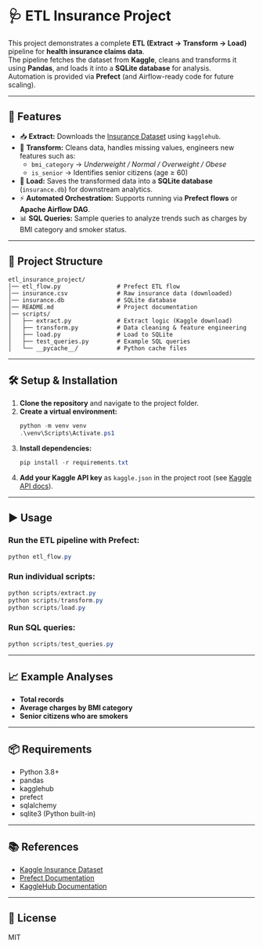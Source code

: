 # 🩺 ETL Insurance Project

This project demonstrates a complete **ETL (Extract → Transform → Load)** pipeline for **health insurance claims data**.  
The pipeline fetches the dataset from **Kaggle**, cleans and transforms it using **Pandas**, and loads it into a **SQLite database** for analysis.  
Automation is provided via **Prefect** (and Airflow-ready code for future scaling).

---

## 🚀 Features
- 📥 **Extract:** Downloads the [Insurance Dataset](https://www.kaggle.com/datasets/mirichoi0218/insurance) using `kagglehub`.
- 🔧 **Transform:** Cleans data, handles missing values, engineers new features such as:
  - `bmi_category` → *Underweight / Normal / Overweight / Obese*
  - `is_senior` → Identifies senior citizens (age ≥ 60)
- 💾 **Load:** Saves the transformed data into a **SQLite database** (`insurance.db`) for downstream analytics.
- ⚡ **Automated Orchestration:** Supports running via **Prefect flows** or **Apache Airflow DAG**.
- 📊 **SQL Queries:** Sample queries to analyze trends such as charges by BMI category and smoker status.

---

## 📂 Project Structure
```
etl_insurance_project/
│── etl_flow.py                # Prefect ETL flow
│── insurance.csv              # Raw insurance data (downloaded)
│── insurance.db               # SQLite database
│── README.md                  # Project documentation
│── scripts/
│   ├── extract.py             # Extract logic (Kaggle download)
│   ├── transform.py           # Data cleaning & feature engineering
│   ├── load.py                # Load to SQLite
│   ├── test_queries.py        # Example SQL queries
│   └── __pycache__/           # Python cache files
```

---

## 🛠️ Setup & Installation
1. **Clone the repository** and navigate to the project folder.
2. **Create a virtual environment:**
   ```powershell
   python -m venv venv
   .\venv\Scripts\Activate.ps1
   ```
3. **Install dependencies:**
   ```powershell
   pip install -r requirements.txt
   ```
4. **Add your Kaggle API key** as `kaggle.json` in the project root (see [Kaggle API docs](https://github.com/Kaggle/kaggle-api)).

---

## ▶️ Usage
### Run the ETL pipeline with Prefect:
```powershell
python etl_flow.py
```

### Run individual scripts:
```powershell
python scripts/extract.py
python scripts/transform.py
python scripts/load.py
```

### Run SQL queries:
```powershell
python scripts/test_queries.py
```

---

## 📈 Example Analyses
- **Total records**
- **Average charges by BMI category**
- **Senior citizens who are smokers**

---

## 📦 Requirements
- Python 3.8+
- pandas
- kagglehub
- prefect
- sqlalchemy
- sqlite3 (Python built-in)

---

## 📚 References
- [Kaggle Insurance Dataset](https://www.kaggle.com/datasets/mirichoi0218/insurance)
- [Prefect Documentation](https://docs.prefect.io/)
- [KaggleHub Documentation](https://github.com/kagglehub/kagglehub)

---

## 📝 License
MIT
